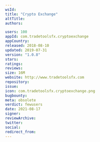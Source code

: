 ```yaml
---
wsId: 
title: "Crypto Exchange"
altTitle: 
authors:

users: 100
appId: com.tradetoolsfx.cryptoexchange
appCountry: 
released: 2018-08-10
updated: 2019-07-31
version: "1.0.8"
stars: 
ratings: 
reviews: 
size: 16M
website: http://www.tradetoolsfx.com
repository: 
issue: 
icon: com.tradetoolsfx.cryptoexchange.png
bugbounty: 
meta: obsolete
verdict: fewusers
date: 2021-08-17
signer: 
reviewArchive:
twitter: 
social:
redirect_from:
---
```


